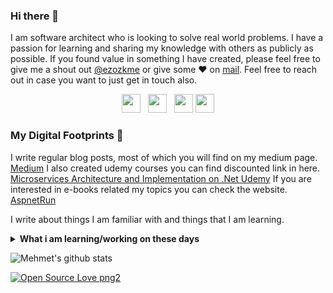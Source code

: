 ### Hi there 👋

I am software architect who is looking to solve real world problems. I have a passion for learning and sharing my knowledge with others as publicly as possible. 
If you found value in something I have created, please feel free to give me a shout out [@ezozkme](https://twitter.com/ezozkme/) or give some ♥ on [mail](mailto:ezozkme@gmail.com). Feel free to reach out in case you want to just get in touch also.

<p align='center'>
<a href="https://www.linkedin.com/in/mehmet-%C3%B6zkaya-444a935/"><img height="30" src="https://github.com/singhkshitij/singhkshitij/blob/master/linkedin.png?raw=true"></a>&nbsp;&nbsp;
<a href="https://twitter.com/ezozkme"><img height="30" src="https://github.com/singhkshitij/singhkshitij/blob/master/twitter.png?raw=true"></a>&nbsp;&nbsp;
<a href="mailto:ezozkme@gmail.com"><img height="30" src="https://github.com/singhkshitij/singhkshitij/blob/master/mail.png?raw=true"></a>
<a href="https://aspnetrun.azurewebsites.net/"><img height="30" src="https://github.com/singhkshitij/singhkshitij/blob/master/blog.png?raw=true"></a>
</p>

### My Digital Footprints 🌱

I write regular blog posts, most of which you will find on my medium page. [Medium](https://medium.com/aspnetrun)
I also created udemy courses you can find discounted link in here. [Microservices Architecture and Implementation on .Net Udemy](https://www.udemy.com/course/microservices-architecture-and-implementation-on-dotnet/?referralCode=FA6BAE225A0B6F0B7BB7)
If you are interested in e-books related my topics you can check the website. [AspnetRun](https://aspnetrun.azurewebsites.net/)

I write about things I am familiar with and things that I am learning. 

<details>
 <summary><strong>What i am learning/working on these days</strong></summary>
   - Identity Server 4 <br/>
   - Serverless Architecture <br/>
   - .NET 5 <br/>
   - Video Editing <br/>   
</details>

![Mehmet's github stats](https://github-readme-stats.vercel.app/api?username=mehmetozkaya&show_icons=true&hide=["prs","issues","contribs"])

<p>
 
[![Open Source Love png2](https://badges.frapsoft.com/os/v2/open-source.png?v=103)](https://github.com/ellerbrock/open-source-badges/)
</p>

